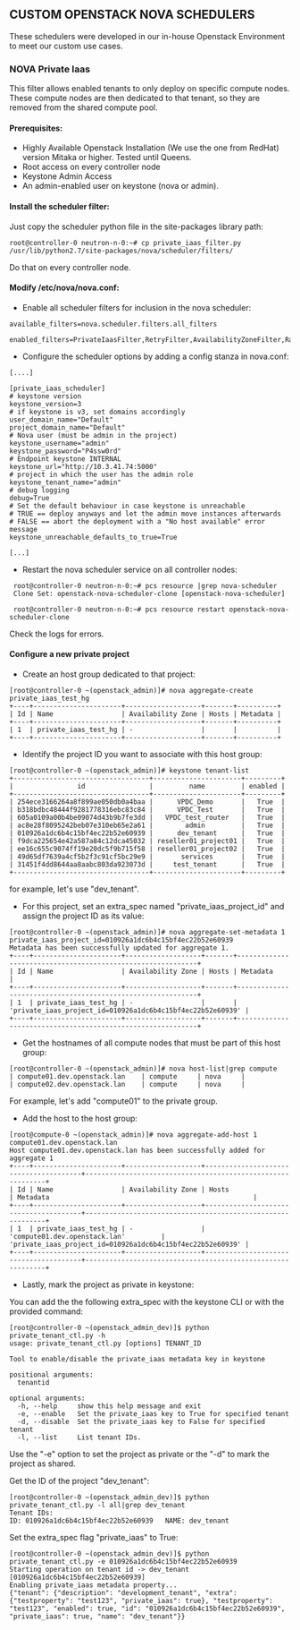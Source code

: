 ## CUSTOM OPENSTACK NOVA SCHEDULERS

These schedulers were developed in our in-house Openstack Environment to meet our custom use cases.

### NOVA Private Iaas 

This filter allows enabled tenants to only deploy on specific compute nodes.
These compute nodes are then dedicated to that tenant, so they are removed from the shared compute pool.

#### Prerequisites:

  - Highly Available Openstack Installation (We use the one from RedHat) version Mitaka or higher. Tested until Queens.
  - Root access on every controller node
  - Keystone Admin Access
  - An admin-enabled user on keystone (nova or admin).

#### Install the scheduler filter:

Just copy the scheduler python file in the site-packages library path:

```
root@controller-0 neutron-n-0:~# cp private_iaas_filter.py /usr/lib/python2.7/site-packages/nova/scheduler/filters/

```

Do that on every controller node.

#### Modify /etc/nova/nova.conf:

* Enable all scheduler filters for inclusion in the nova scheduler:
	
```
available_filters=nova.scheduler.filters.all_filters

enabled_filters=PrivateIaasFilter,RetryFilter,AvailabilityZoneFilter,RamFilter,ComputeFilter,ComputeCapabilitiesFilter,ImagePropertiesFilter,ServerGroupAntiAffinityFilter,ServerGroupAffinityFilter

```
* Configure the scheduler options by adding a config stanza in nova.conf:

```
[....]

[private_iaas_scheduler]
# keystone version
keystone_version=3
# if keystone is v3, set domains accordingly
user_domain_name="Default"
project_domain_name="Default"
# Nova user (must be admin in the project)
keystone_username="admin"
keystone_password="P4ssw0rd"
# Endpoint keystone INTERNAL
keystone_url="http://10.3.41.74:5000"
# project in which the user has the admin role
keystone_tenant_name="admin"
# debug logging
debug=True
# Set the default behaviour in case keystone is unreachable
# TRUE == deploy anyways and let the admin move instances afterwards
# FALSE == abort the deployment with a "No host available" error message
keystone_unreachable_defaults_to_true=True

[...]

```

* Restart the nova scheduler service on all controller nodes:

```
 root@controller-0 neutron-n-0:~# pcs resource |grep nova-scheduler
 Clone Set: openstack-nova-scheduler-clone [openstack-nova-scheduler]

 root@controller-0 neutron-n-0:~# pcs resource restart openstack-nova-scheduler-clone 
```

Check the logs for errors.


#### Configure a new private project

* Create an host group dedicated to that project:

```
[root@controller-0 ~(openstack_admin)]# nova aggregate-create private_iaas_test_hg
+----+----------------------+-------------------+-------+----------+
| Id | Name                 | Availability Zone | Hosts | Metadata |
+----+----------------------+-------------------+-------+----------+
| 1  | private_iaas_test_hg | -                 |       |          |
+----+----------------------+-------------------+-------+----------+
```

* Identify the project ID you want to associate with this host group:

```
[root@controller-0 ~(openstack_admin)]# keystone tenant-list
+----------------------------------+----------------------+---------+
|                id                |         name         | enabled |
+----------------------------------+----------------------+---------+
| 254ece3166264a8f899ae050db0a4baa |      VPDC_Demo       |   True  |
| b318bdbc48444f9281778316ebc83c84 |      VPDC_Test       |   True  |
| 605a0109a00b4be09074d43b9b7fe3dd |   VPDC_test_router   |   True  |
| ac8e28f8095242beb07e310eb65e2a61 |        admin         |   True  |
| 010926a1dc6b4c15bf4ec22b52e60939 |      dev_tenant      |   True  |
| f9dca225654e42a587a84c12dca45032 | reseller01_project01 |   True  |
| ee16c655c9074ff19e20dc5f9b715f58 | reseller01_project02 |   True  |
| 49d65df7639a4cf5b2f3c91cf5bc29e9 |       services       |   True  |
| 31451f4dd8644aa8aabc803da923073d |     test_tenant      |   True  |
+----------------------------------+----------------------+---------+
```

for example, let's use "dev_tenant".

* For this project, set an extra_spec named "private_iaas_project_id" and assign the project ID as its value:

```
[root@controller-0 ~(openstack_admin)]# nova aggregate-set-metadata 1 private_iaas_project_id=010926a1dc6b4c15bf4ec22b52e60939
Metadata has been successfully updated for aggregate 1.
+----+----------------------+-------------------+-------+------------------------------------------------------------+
| Id | Name                 | Availability Zone | Hosts | Metadata                                                   |
+----+----------------------+-------------------+-------+------------------------------------------------------------+
| 1  | private_iaas_test_hg | -                 |       | 'private_iaas_project_id=010926a1dc6b4c15bf4ec22b52e60939' |
+----+----------------------+-------------------+-------+------------------------------------------------------------+
```

* Get the hostnames of all compute nodes that must be part of this host group:

```
[root@controller-0 ~(openstack_admin)]# nova host-list|grep compute
| compute01.dev.openstack.lan    | compute     | nova     |
| compute02.dev.openstack.lan    | compute     | nova     |

```

For example, let's add "compute01" to the private group.

* Add the host to the host group:

```
[root@compute-0 ~(openstack_admin)]# nova aggregate-add-host 1 compute01.dev.openstack.lan
Host compute01.dev.openstack.lan has been successfully added for aggregate 1 
+----+----------------------+-------------------+---------------------------------------+------------------------------------------------------------+
| Id | Name                 | Availability Zone | Hosts                                 | Metadata                                                   |
+----+----------------------+-------------------+---------------------------------------+------------------------------------------------------------+
| 1  | private_iaas_test_hg | -                 | 'compute01.dev.openstack.lan'         | 'private_iaas_project_id=010926a1dc6b4c15bf4ec22b52e60939' |
+----+----------------------+-------------------+---------------------------------------+------------------------------------------------------------+
```

* Lastly, mark the project as private in keystone:

You can add the the following extra_spec with the keystone CLI or with the provided command:

```
[root@controller-0 ~(openstack_admin_dev)]$ python private_tenant_ctl.py -h
usage: private_tenant_ctl.py [options] TENANT_ID

Tool to enable/disable the private_iaas metadata key in keystone

positional arguments:
  tenantid

optional arguments:
  -h, --help     show this help message and exit
  -e, --enable   Set the private_iaas key to True for specified tenant
  -d, --disable  Set the private_iaas key to False for specified tenant
  -l, --list     List tenant IDs.

```

Use the "-e" option to set the project as private or the "-d" to mark the project as shared.

Get the ID of the project "dev_tenant":

```
[root@controller-0 ~(openstack_admin_dev)]$ python private_tenant_ctl.py -l all|grep dev_tenant
Tenant IDs:
ID: 010926a1dc6b4c15bf4ec22b52e60939   NAME: dev_tenant
```

Set the extra_spec flag "private_iaas" to True:

```
[root@controller-0 ~(openstack_admin_dev)]$ python private_tenant_ctl.py -e 010926a1dc6b4c15bf4ec22b52e60939
Starting operation on tenant id -> dev_tenant [010926a1dc6b4c15bf4ec22b52e60939]
Enabling private_iaas metadata property...
{"tenant": {"description": "development_tenant", "extra": {"testproperty": "test123", "private_iaas": true}, "testproperty": "test123", "enabled": true, "id": "010926a1dc6b4c15bf4ec22b52e60939", "private_iaas": true, "name": "dev_tenant"}}
```

